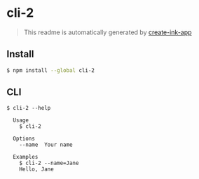 # cli-2

> This readme is automatically generated by [create-ink-app](https://github.com/vadimdemedes/create-ink-app)


## Install

```bash
$ npm install --global cli-2
```


## CLI

```
$ cli-2 --help

  Usage
    $ cli-2

  Options
    --name  Your name

  Examples
    $ cli-2 --name=Jane
    Hello, Jane
```
